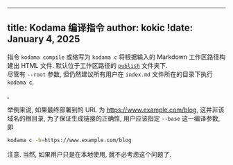 
---
title: Kodama 编译指令
author: kokic
!date: January 4, 2025
---

指令 `kodama compile` 或缩写为 `kodama c` 将根据输入的 Markdown 工作区路径构建出 HTML 文件. 
默认位于工作区路径的 [`publish`](/tutorials/compile-help.md) 文件夹下.  
尽管有 `--root` 参数, 但仍然建议所有用户在 `index.md` 文件所在的目录下执行 `kodama c`. 

[.](/tutorials/compile-help.md#:embed)

举例来说, 如果最终部署到的 URL 为 <https://www.example.com/blog>, 这并非该域名的根目录, 
为了保证生成链接的正确性, 用户应该指定 `--base` 这一编译参数, 即

```sh
kodama c -b=https://www.example.com/blog
```

注意. 当然, 如果用户只是在本地使用, 就不必考虑这个问题了. 
